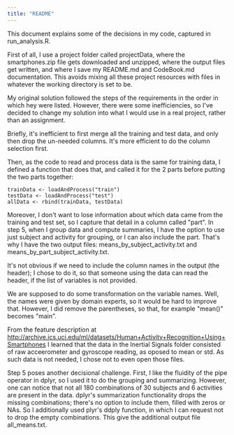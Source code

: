 ```yaml
---
title: "README"
---
```


This document explains some of the decisions in my code, captured in run_analysis.R.

First of all, I use a project folder called projectData, where the smartphones.zip file gets downloaded and unzipped, where the output files get written, and where I save my README.md and CodeBook.md documentation.
This avoids mixing all these project resources with files in whatever the working directory is set to be.

My original solution followed the steps of the requirements in the order in which hey were listed. However, there were some inefficiencies, so I've decided to change my solution into what I would use in a real project, rather than an assignment.

Briefly, it's inefficient to first merge all the training and test data, and only then drop the un-needed columns. It's more efficient to do the column selection first.

Then, as the code to read and process data is the same for training data, I defined a function that does that, and called it for the 2 parts before putting the two parts together:
```{r}
trainData <- loadAndProcess("train")
testData <- loadAndProcess("test")
allData <- rbind(trainData, testData)
```

Moreover, I don't want to lose information about which data came from the training and test set, so I capture that detail in a column called "part". In step 5, when I group data and compute summaries, I have the option to use just subject and activity for grouping, or I can also include the part. That's why I have the two output files: means_by_subject_activity.txt and means_by_part_subject_activity.txt.

It's not obvious if we need to include the column names in the output (the header); I chose to do it, so that someone using the data can read the header, if the list of variables is not provided.

We are supposed to do some transformation on the variable names. Well, the names were given by domain experts, so it would be hard to improve that. However, I did remove the parentheses, so that, for example "mean()" becomes "main".

From the feature description at http://archive.ics.uci.edu/ml/datasets/Human+Activity+Recognition+Using+Smartphones I learned that the data in the Inertial Signals folder consisted of raw acceerometer and gyroscope reading, as oposed to mean or std. As such data is not needed, I chose not to even open those files.

Step 5 poses another decisional challenge.
First, I like the fluidity of the pipe operator in dplyr, so I used it to do the grouping and summarizing. However, one can notice that not all 180 combinations of 30 subjects and 6 activities are present in the data. dplyr's summarization functionality drops the missing combinations; there's no option to include them, filled with zeros or NAs. So I additionally used plyr's ddply function, in which I can request not to drop the empty combinations. This give the additional output file all_means.txt.


